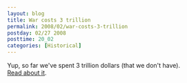 ```yaml
---
layout: blog
title: War costs 3 trillion
permalink: 2008/02/war-costs-3-trillion
postday: 02/27 2008
posttime: 20_02
categories: [Historical]
---
```


<p>Yup, so far we've spent 3 trillion dollars (that we don't have).<br />
<a href="http://www.thefirstpost.co.uk/?p=1&amp;storyID=20547">Read about it</a>.</p>
